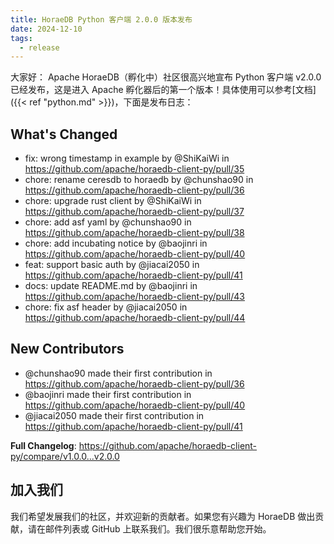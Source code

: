 ```yaml
---
title: HoraeDB Python 客户端 2.0.0 版本发布
date: 2024-12-10
tags:
  - release
---
```


大家好：
Apache HoraeDB（孵化中）社区很高兴地宣布 Python 客户端 v2.0.0 已经发布，这是进入 Apache 孵化器后的第一个版本！具体使用可以参考[文档]({{< ref "python.md" >}})，下面是发布日志：

## What's Changed

- fix: wrong timestamp in example by @ShiKaiWi in https://github.com/apache/horaedb-client-py/pull/35
- chore: rename ceresdb to horaedb by @chunshao90 in https://github.com/apache/horaedb-client-py/pull/36
- chore: upgrade rust client by @ShiKaiWi in https://github.com/apache/horaedb-client-py/pull/37
- chore: add asf yaml by @chunshao90 in https://github.com/apache/horaedb-client-py/pull/38
- chore: add incubating notice by @baojinri in https://github.com/apache/horaedb-client-py/pull/40
- feat: support basic auth by @jiacai2050 in https://github.com/apache/horaedb-client-py/pull/41
- docs: update README.md by @baojinri in https://github.com/apache/horaedb-client-py/pull/43
- chore: fix asf header by @jiacai2050 in https://github.com/apache/horaedb-client-py/pull/44

## New Contributors

- @chunshao90 made their first contribution in https://github.com/apache/horaedb-client-py/pull/36
- @baojinri made their first contribution in https://github.com/apache/horaedb-client-py/pull/40
- @jiacai2050 made their first contribution in https://github.com/apache/horaedb-client-py/pull/41

**Full Changelog**: https://github.com/apache/horaedb-client-py/compare/v1.0.0...v2.0.0

## 加入我们

我们希望发展我们的社区，并欢迎新的贡献者。如果您有兴趣为 HoraeDB 做出贡献，请在邮件列表或 GitHub 上联系我们。我们很乐意帮助您开始。

